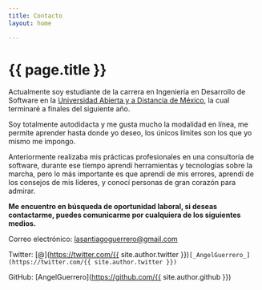 ```yaml
---
title: Contacto
layout: home

---
```

# {{ page.title }}

Actualmente soy estudiante de la carrera en Ingeniería en Desarrollo de Software en la [Universidad Abierta y a Distancia de México](https://unadmexico.mx/), la cual terminaré a finales del siguiente año.

Soy totalmente autodidacta y me gusta mucho la modalidad en línea, me permite aprender hasta donde yo deseo, los únicos límites son los que yo mismo me impongo.

Anteriormente realizaba mis prácticas profesionales en una consultoría de software, durante ese tiempo aprendí herramientas y tecnologías sobre la marcha, pero lo más importante es que aprendí de mis errores, aprendí de los consejos de mis líderes, y conocí personas de gran corazón para admirar.

**Me encuentro en búsqueda de oportunidad laboral, si deseas contactarme, puedes comunicarme por cualquiera de los siguientes medios.**

Correo electrónico: lasantiagoguerrero@gmail.com

Twitter: [@](https://twitter.com/{{ site.author.twitter }})`[_AngelGuerrero_](https://twitter.com/{{ site.author.twitter }})`

GitHub: [AngelGuerrero](https://github.com/{{ site.author.github }})